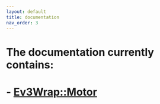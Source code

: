 ```yaml
---
layout: default
title: documentation
nav_order: 3
---
```


# The documentation currently contains:


# - [Ev3Wrap::Motor](motorDocumentation.md)
